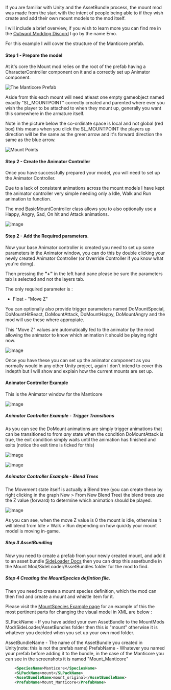 If you are familiar with Unity and the AssetBundle process, the mount mod was made from the start with the intent of people being able to if they wish create and add their own mount models to the mod itself.


I will include a brief overview, if you wish to learn more you can find me in the [Outward Modding Discord](https://discord.gg/BBfxSD7M) I go by the name Emo.

 
For this example I will cover the structure of the Manticore prefab.



#### Step 1 - Prepare the model


At it's core the Mount mod relies on the root of the prefab having a CharacterController component on it and a correctly set up Animator component.


![The Manticore Prefab](https://user-images.githubusercontent.com/3288858/216479457-8099dcad-7c57-48dd-887e-ce6d416e0fd0.png)


Aside from this each mount will need atleast one empty gameobject named exactly "SL_MOUNTPOINT" correctly created and parented where ever you wish the player to be attached to when they mount up, generally you want this somewhere in the armature itself.

Note in the picture below the co-ordinate space is local and not global (red box) this means when you click the SL_MOUNTPOINT the players up direction will be the same as the green arrow and it's forward direction the same as the blue arrow.

![Mount Points](https://user-images.githubusercontent.com/3288858/216479966-1c793f1b-d6e2-46de-9a67-3cd73137afb1.png)



#### Step 2 - Create the Animator Controller

Once you have successfully prepared your model, you will need to set up the Animator Controller. 

Due to a lack of consistent animations across the mount models I have kept the animator controller very simple needing only a Idle, Walk and Run animation to function.

The mod BasicMountController class allows you to also optionally use a Happy, Angry, Sad, On hit and Attack animations.

![image](https://user-images.githubusercontent.com/3288858/216481266-d377a753-a19a-4ce8-a4c9-62a462c28f24.png)


#### Step 2 - Add the Required parameters.

Now your base Animator controller is created you need to set up some parameters in the Animator window, you can do this by double clicking your newly created Animator Controller (or Override Controller if you know what you're doing).

Then pressing the **"+"** in the left hand pane please be sure the parameters tab is selected and not the layers tab.

The only required parameter is :

- Float - "Move Z"

You can optionally also provide trigger parameters named DoMountSpecial, DoMountHitReact, DoMountAttack, DoMountHappy, DoMountAngry and the mod will use these where appropiate.

This "Move Z" values are automatically fed to the animator by the mod allowing the animator to know which animation it should be playing right now.

![image](https://user-images.githubusercontent.com/3288858/216481309-674dd32c-9f7d-425f-b87f-b5f6c3750f5a.png)


Once you have these you can set up the animator component as you normally would in any other Unity project, again I don't intend to cover this indepth but I will show and explain how the current mounts are set up.


#### Animator Controller Example

This is the Animator window for the Manticore

![image](https://user-images.githubusercontent.com/3288858/216481584-76208bc9-519d-4807-a979-da5b5c374f2e.png)


##### Animator Controller Example - Trigger Transitions

As you can see the DoMount animations are simply trigger animations that can be transitioned to from *any* state when the condition DoMountAttack is true, the exit condition simply waits until the animation has finished and exits (notice the exit time is ticked for this)

![image](https://user-images.githubusercontent.com/3288858/216481743-b8d9bbf9-7ec3-4f60-9585-b0ac0ba0f914.png)

![image](https://user-images.githubusercontent.com/3288858/216481801-bb520fec-565e-4707-a763-7385bcab80a9.png)


##### Animator Controller Example - Blend Trees

The Movement state itself is actually a Blend tree (you can create these by right clicking in the graph New > From New Blend Tree) the blend trees use the Z value (forward) to determine which animation should be played.


![image](https://user-images.githubusercontent.com/3288858/216481945-5a030a19-065c-4793-8678-45d4f3df7299.png)


As you can see, when the move Z value is 0 the mount is idle, otherwise it will blend from Idle > Walk > Run depending on how quickly your mount model is moving in-game.


##### Step 3 AssetBundling

 Now you need to create a prefab from your newly created mount, and add it to an asset bundle [SideLoader Docs](https://sinai-dev.github.io/OSLDocs/#/Basics/SLPacks?id=assetbundles) then you can drop this assetbundle in the Mount Mod/SideLoader/AssetBundles folder for the mod to find.



##### Step 4 Creating the MountSpecies defintion file.

Then you need to create a mount species definition, which the mod can then find and create a mount and whistle item for it.

Please visit the [MountSpecies Example page](https://github.com/Grim-/Outward.Mount/blob/main/ExampleMountDefinition.md) for an example of this the most pertinent parts for changing the visual model in XML are below :

SLPackName - If you have added your own AssetBundle to the MountMods Mod/SideLoader/AssetBundles folder then this is "mount" otherwise it is whatever you decided when you set up your own mod folder.

AssetBundleName - The name of the AssetBundle you created in Unity(note: this is not the prefab name)
PrefabName - Whatever you named your prefab before adding it to the bundle, in the case of the Manticore you can see in the screenshots it is named "Mount_Manticore"

```xml
	<SpeciesName>Manticore</SpeciesName>
	<SLPackName>mount</SLPackName>
	<AssetBundleName>mount_original</AssetBundleName>
	<PrefabName>Mount_Manticore</PrefabName>
```
